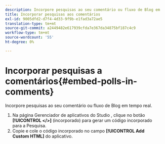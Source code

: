 ```yaml
---
description: Incorpore pesquisas ao seu comentário ou fluxo de Blog em tempo real.
title: Incorporar pesquisas aos comentários
exl-id: 9005dfd2-d7f4-4d33-9f9b-e1fad3a72ae5
translation-type: tm+mt
source-git-commit: a2449482e617939cfda7e367da34875bf187c4c9
workflow-type: tm+mt
source-wordcount: '55'
ht-degree: 0%

---
```


# Incorporar pesquisas a comentários{#embed-polls-in-comments}

Incorpore pesquisas ao seu comentário ou fluxo de Blog em tempo real.

1. Na página Gerenciador de aplicativos do Studio , clique no botão **[!UICONTROL </>]** (incorporado) para gerar um código incorporado para a Pesquisa.
1. Copie e cole o código incorporado no campo **[!UICONTROL Add Custom HTML]** do aplicativo.
